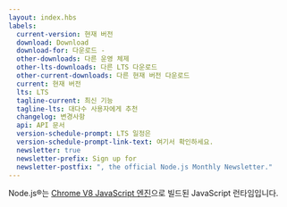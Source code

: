 ```yaml
---
layout: index.hbs
labels:
  current-version: 현재 버전
  download: Download
  download-for: 다운로드 -
  other-downloads: 다른 운영 체제
  other-lts-downloads: 다른 LTS 다운로드
  other-current-downloads: 다른 현재 버전 다운로드
  current: 현재 버전
  lts: LTS
  tagline-current: 최신 기능
  tagline-lts: 대다수 사용자에게 추천
  changelog: 변경사항
  api: API 문서
  version-schedule-prompt: LTS 일정은
  version-schedule-prompt-link-text: 여기서 확인하세요.
  newsletter: true
  newsletter-prefix: Sign up for
  newsletter-postfix: ", the official Node.js Monthly Newsletter."
---
```


Node.js®는 [Chrome V8 JavaScript 엔진](https://v8.dev/)으로 빌드된 JavaScript 런타임입니다.
